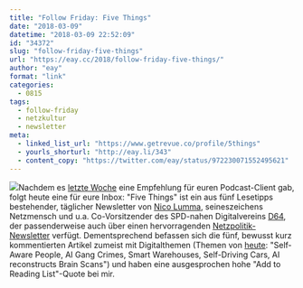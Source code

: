 ```yaml
---
title: "Follow Friday: Five Things"
date: "2018-03-09"
datetime: "2018-03-09 22:52:09"
id: "34372"
slug: "follow-friday-five-things"
url: "https://eay.cc/2018/follow-friday-five-things/"
author: "eay"
format: "link"
categories:
  - 0815
tags:
  - follow-friday
  - netzkultur
  - newsletter
meta:
  - linked_list_url: "https://www.getrevue.co/profile/5things"
  - yourls_shorturl: "http://eay.li/343"
  - content_copy: "https://twitter.com/eay/status/972230071552495621"
---
```


![](https://eay.cc/uploads/2018/fivethings.jpeg)Nachdem es [letzte Woche](https://eay.cc/2018/follow-friday-kulturindustrie/) eine Empfehlung für euren Podcast-Client gab, folgt heute eine für eure Inbox: "Five Things" ist ein aus fünf Lesetipps bestehender, täglicher Newsletter von [Nico Lumma](https://about.me/lumma), seineszeichens Netzmensch und u.a. Co-Vorsitzender des SPD-nahen Digitalvereins [D64](https://d-64.org/), der passenderweise auch über einen hervorragenden [Netzpolitik-Newsletter](https://ticker.d-64.org/) verfügt. Dem­entsprechend befassen sich die fünf, bewusst kurz kommentierten Artikel zumeist mit Digitalthemen (Themen von [heute](https://www.getrevue.co/profile/5things/issues/self-aware-people-ai-gang-crimes-smart-warehouses-self-driving-cars-ai-reconstructs-brain-scans-five-things-issue-132-101011): "Self-Aware People, AI Gang Crimes, Smart Warehouses, Self-Driving Cars, AI reconstructs Brain Scans") und haben eine ausgesprochen hohe "Add to Reading List"-Quote bei mir.
